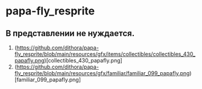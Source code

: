 # papa-fly_resprite
## В представлении не нуждается.
1. (https://github.com/dithora/papa-fly_resprite/blob/main/resources/gfx/items/collectibles/collectibles_430_papafly.png)[collectibles_430_papafly.png]
2. (https://github.com/dithora/papa-fly_resprite/blob/main/resources/gfx/familiar/familiar_099_papafly.png)[familiar_099_papafly.png]
